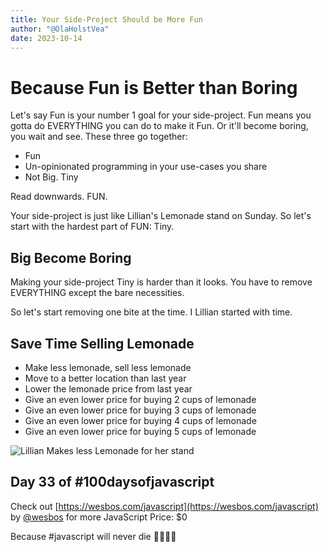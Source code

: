 ```yaml
---
title: Your Side-Project Should be More Fun
author: "@OlaHolstVea"
date: 2023-10-14
---
```


# Because Fun is Better than Boring

Let's say Fun is your number 1 goal for your side-project. Fun means you gotta do EVERYTHING you can do to make it Fun. Or it'll become boring, you wait and see. These three go together:

- Fun
- Un-opinionated programming in your use-cases you share
- Not Big. Tiny

Read downwards. FUN.

Your side-project is just like Lillian's Lemonade stand on Sunday. So let's start with the hardest part of FUN: Tiny.

## Big Become Boring

Making your side-project Tiny is harder than it looks. You have to remove EVERYTHING except the bare necessities.

So let's start removing one bite at the time. I Lillian started with time.

## Save Time Selling Lemonade

- Make less lemonade, sell less lemonade
- Move to a better location than last year
- Lower the lemonade price from last year
- Give an even lower price for buying 2 cups of lemonade
- Give an even lower price for buying 3 cups of lemonade
- Give an even lower price for buying 4 cups of lemonade
- Give an even lower price for buying 5 cups of lemonade

![Lillian Makes less Lemonade for her stand](https://pbs.twimg.com/media/F5luuH7XgAAI6gb?format=webp&name=900x900)



## Day 33 of #100daysofjavascript

Check out [https://wesbos.com/javascript](https://wesbos.com/javascript) by
[@wesbos](https://twitter.com/wesbos)
 for more JavaScript
Price: $0

Because #javascript will never die 💪🥳🏴‍☠️

